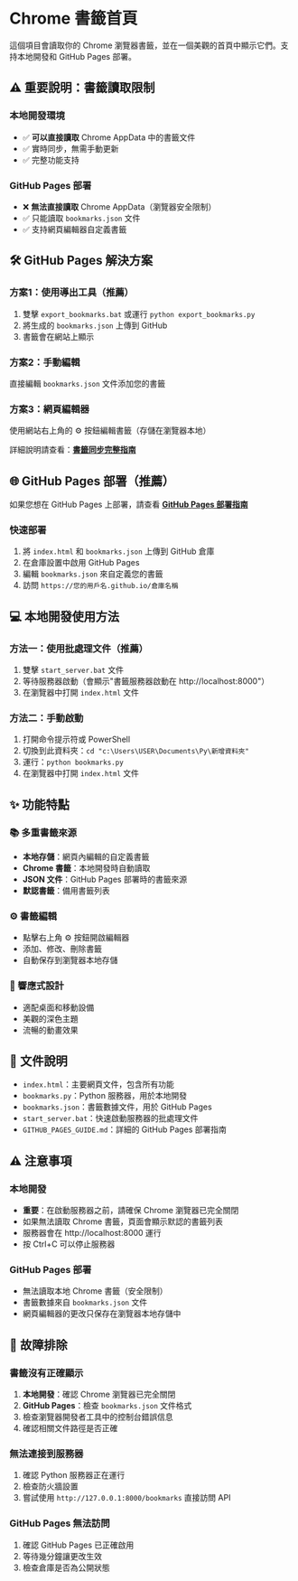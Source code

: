 # Chrome 書籤首頁

這個項目會讀取你的 Chrome 瀏覽器書籤，並在一個美觀的首頁中顯示它們。支持本地開發和 GitHub Pages 部署。

## ⚠️ **重要說明：書籤讀取限制**

### **本地開發環境**
- ✅ **可以直接讀取** Chrome AppData 中的書籤文件
- ✅ 實時同步，無需手動更新
- ✅ 完整功能支持

### **GitHub Pages 部署**
- ❌ **無法直接讀取** Chrome AppData（瀏覽器安全限制）
- ✅ 只能讀取 `bookmarks.json` 文件
- ✅ 支持網頁編輯器自定義書籤

## 🛠️ **GitHub Pages 解決方案**

### **方案1：使用導出工具（推薦）**
1. 雙擊 `export_bookmarks.bat` 或運行 `python export_bookmarks.py`
2. 將生成的 `bookmarks.json` 上傳到 GitHub
3. 書籤會在網站上顯示

### **方案2：手動編輯**
直接編輯 `bookmarks.json` 文件添加您的書籤

### **方案3：網頁編輯器**
使用網站右上角的 ⚙️ 按鈕編輯書籤（存儲在瀏覽器本地）

詳細說明請查看：**[書籤同步完整指南](BOOKMARK_SYNC_GUIDE.md)**

## 🌐 GitHub Pages 部署（推薦）

如果您想在 GitHub Pages 上部署，請查看 **[GitHub Pages 部署指南](GITHUB_PAGES_GUIDE.md)**

### 快速部署
1. 將 `index.html` 和 `bookmarks.json` 上傳到 GitHub 倉庫
2. 在倉庫設置中啟用 GitHub Pages
3. 編輯 `bookmarks.json` 來自定義您的書籤
4. 訪問 `https://您的用戶名.github.io/倉庫名稱`

## 💻 本地開發使用方法

### 方法一：使用批處理文件（推薦）
1. 雙擊 `start_server.bat` 文件
2. 等待服務器啟動（會顯示"書籤服務器啟動在 http://localhost:8000"）
3. 在瀏覽器中打開 `index.html` 文件

### 方法二：手動啟動
1. 打開命令提示符或 PowerShell
2. 切換到此資料夾：`cd "c:\Users\USER\Documents\Py\新增資料夾"`
3. 運行：`python bookmarks.py`
4. 在瀏覽器中打開 `index.html` 文件

## ✨ 功能特點

### 📚 多重書籤來源
- **本地存儲**：網頁內編輯的自定義書籤
- **Chrome 書籤**：本地開發時自動讀取
- **JSON 文件**：GitHub Pages 部署時的書籤來源
- **默認書籤**：備用書籤列表

### ⚙️ 書籤編輯
- 點擊右上角 ⚙️ 按鈕開啟編輯器
- 添加、修改、刪除書籤
- 自動保存到瀏覽器本地存儲

### 📱 響應式設計
- 適配桌面和移動設備
- 美觀的深色主題
- 流暢的動畫效果

## 📁 文件說明

- `index.html`：主要網頁文件，包含所有功能
- `bookmarks.py`：Python 服務器，用於本地開發
- `bookmarks.json`：書籤數據文件，用於 GitHub Pages
- `start_server.bat`：快速啟動服務器的批處理文件
- `GITHUB_PAGES_GUIDE.md`：詳細的 GitHub Pages 部署指南

## ⚠️ 注意事項

### 本地開發
- **重要**：在啟動服務器之前，請確保 Chrome 瀏覽器已完全關閉
- 如果無法讀取 Chrome 書籤，頁面會顯示默認的書籤列表
- 服務器會在 http://localhost:8000 運行
- 按 Ctrl+C 可以停止服務器

### GitHub Pages 部署
- 無法讀取本地 Chrome 書籤（安全限制）
- 書籤數據來自 `bookmarks.json` 文件
- 網頁編輯器的更改只保存在瀏覽器本地存儲中

## 🔧 故障排除

### 書籤沒有正確顯示
1. **本地開發**：確認 Chrome 瀏覽器已完全關閉
2. **GitHub Pages**：檢查 `bookmarks.json` 文件格式
3. 檢查瀏覽器開發者工具中的控制台錯誤信息
4. 確認相關文件路徑是否正確

### 無法連接到服務器
1. 確認 Python 服務器正在運行
2. 檢查防火牆設置
3. 嘗試使用 `http://127.0.0.1:8000/bookmarks` 直接訪問 API

### GitHub Pages 無法訪問
1. 確認 GitHub Pages 已正確啟用
2. 等待幾分鐘讓更改生效
3. 檢查倉庫是否為公開狀態
